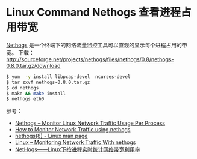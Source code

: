 # Linux Command Nethogs 查看进程占用带宽

[Nethogs](https://github.com/raboof/nethogs) 是一个终端下的网络流量监控工具可以直观的显示每个进程占用的带宽。
下载：http://sourceforge.net/projects/nethogs/files/nethogs/0.8/nethogs-0.8.0.tar.gz/download

```bash
$ yum  -y install libpcap-devel  ncurses-devel 
$ tar zxvf nethogs-0.8.0.tar.gz 
$ cd nethogs 
$ make && make install 
$ nethogs eth0 
```
参考：

 - [Nethogs – Monitor Linux Network Traffic Usage Per Process](https://www.tecmint.com/nethogs-monitor-per-process-network-bandwidth-usage-in-real-time/)
 - [How to Monitor Network Traffic using nethogs](https://linuxhint.com/monitor_network_traffic_nethogs/)
 - [nethogs(8) - Linux man page](https://linux.die.net/man/8/nethogs)
 - [Linux – Monitoring Network Traffic With nethogs](https://www.geeksforgeeks.org/linux-monitoring-network-traffic-with-nethogs/)
 - [NetHogs——Linux下按进程实时统计网络带宽利用率](https://linux.cn/article-2808-1.html)

